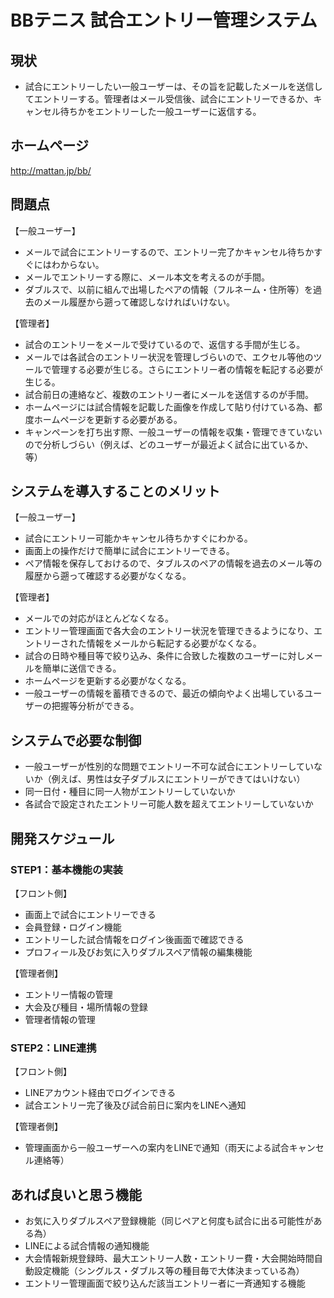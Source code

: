 # BBテニス 試合エントリー管理システム
## 現状
- 試合にエントリーしたい一般ユーザーは、その旨を記載したメールを送信してエントリーする。管理者はメール受信後、試合にエントリーできるか、キャンセル待ちかをエントリーした一般ユーザーに返信する。 

## ホームページ
http://mattan.jp/bb/

## 問題点
【一般ユーザー】
- メールで試合にエントリーするので、エントリー完了かキャンセル待ちかすぐにはわからない。
- メールでエントリーする際に、メール本文を考えるのが手間。
- ダブルスで、以前に組んで出場したペアの情報（フルネーム・住所等）を過去のメール履歴から遡って確認しなければいけない。

【管理者】
- 試合のエントリーをメールで受けているので、返信する手間が生じる。
- メールでは各試合のエントリー状況を管理しづらいので、エクセル等他のツールで管理する必要が生じる。さらにエントリー者の情報を転記する必要が生じる。
- 試合前日の連絡など、複数のエントリー者にメールを送信するのが手間。
- ホームページには試合情報を記載した画像を作成して貼り付けている為、都度ホームページを更新する必要がある。 
- キャンペーンを打ち出す際、一般ユーザーの情報を収集・管理できていないので分析しづらい（例えば、どのユーザーが最近よく試合に出ているか、等）

## システムを導入することのメリット
【一般ユーザー】
- 試合にエントリー可能かキャンセル待ちかすぐにわかる。
- 画面上の操作だけで簡単に試合にエントリーできる。
- ペア情報を保存しておけるので、タブルスのペアの情報を過去のメール等の履歴から遡って確認する必要がなくなる。

【管理者】
- メールでの対応がほとんどなくなる。
- エントリー管理画面で各大会のエントリー状況を管理できるようになり、エントリーされた情報をメールから転記する必要がなくなる。
- 試合の日時や種目等で絞り込み、条件に合致した複数のユーザーに対しメールを簡単に送信できる。
- ホームページを更新する必要がなくなる。
- 一般ユーザーの情報を蓄積できるので、最近の傾向やよく出場しているユーザーの把握等分析ができる。

## システムで必要な制御
- 一般ユーザーが性別的な問題でエントリー不可な試合にエントリーしていないか（例えば、男性は女子ダブルスにエントリーができてはいけない）
- 同一日付・種目に同一人物がエントリーしていないか
- 各試合で設定されたエントリー可能人数を超えてエントリーしていないか

## 開発スケジュール
### STEP1：基本機能の実装
【フロント側】
- 画面上で試合にエントリーできる
- 会員登録・ログイン機能
- エントリーした試合情報をログイン後画面で確認できる
- プロフィール及びお気に入りダブルスペア情報の編集機能

【管理者側】
- エントリー情報の管理
- 大会及び種目・場所情報の登録
- 管理者情報の管理

### STEP2：LINE連携
【フロント側】
- LINEアカウント経由でログインできる
- 試合エントリー完了後及び試合前日に案内をLINEへ通知

【管理者側】
- 管理画面から一般ユーザーへの案内をLINEで通知（雨天による試合キャンセル連絡等）

## あれば良いと思う機能
- お気に入りダブルスペア登録機能（同じペアと何度も試合に出る可能性がある為）
- LINEによる試合情報の通知機能
- 大会情報新規登録時、最大エントリー人数・エントリー費・大会開始時間自動設定機能（シングルス・ダブルス等の種目毎で大体決まっている為）
- エントリー管理画面で絞り込んだ該当エントリー者に一斉通知する機能
